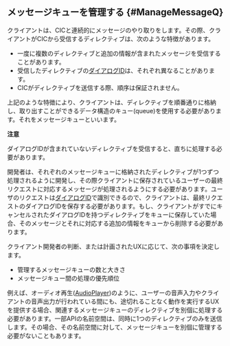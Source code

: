 ## メッセージキューを管理する {#ManageMessageQ}

クライアントは、CICと連続的にメッセージのやり取りをします。その際、クライアントがCICから受信するディレクティブは、次のような特徴があります。

* 一度に複数のディレクティブと追加の情報が含まれたメッセージを受信することがあります。
* 受信したディレクティブの[ダイアログID](/CIC/CIC_Overview.md#DialogModel)は、それぞれ異なることがあります。
* CICがディレクティブを送信する際、順序は保証されません。

上記のような特徴により、クライアントは、ディレクティブを順番通りに格納し、取り出すことができるデータ構造のキュー(queue)を使用する必要があります。それをメッセージキューといいます。

<div class="danger">
  <p><strong>注意</strong></p>
  <p>ダイアログIDが含まれていないディレクティブを受信すると、直ちに処理する必要があります。</p>
</div>

開発者は、それぞれのメッセージキューに格納されたディレクティブが1つずつ処理されるように開発し、その際クライアントに保存されているユーザーの最終リクエストに対応するメッセージが処理されるようにする必要があります。ユーザのリクエストは[ダイアログID](/CIC/CIC_Overview.md#DialogModel)で識別できるので、クライアントは、最終リクエストのダイアログIDを保存する必要があります。もし、クライアントがすでにキャンセルされたダイアログIDを持つディレクティブをキューに保存していた場合、そのメッセージとそれに対応する追加の情報をキューから削除する必要があります。

クライアント開発者の判断、または計画されたUXに応じて、次の事項を決定します。
* 管理するメッセージキューの数と大きさ
* メッセージキュー間の処理の優先順位

例えば、オーディオ再生([AudioPlayer](/CIC/References/CICInterface/AudioPlayer.md))のように、ユーザーの音声入力やクライアントの音声出力が行われている間にも、途切れることなく動作を実行するUXを提供する場合、関連するメッセージキューのディレクティブを別個に処理する必要があります。一部APIの名前空間は、同時に1つのディレクティブのみを送信します。その場合、その名前空間に対して、メッセージキューを別個に管理する必要がないこともあります。
